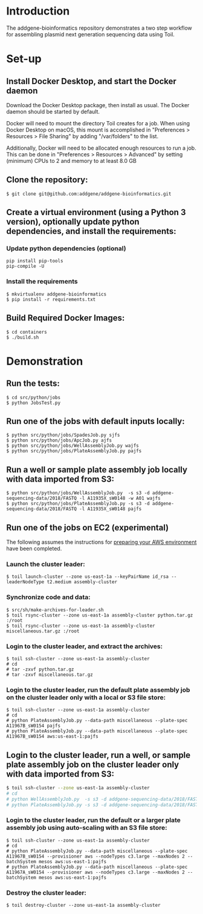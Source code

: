 # Introduction

The addgene-bioinformatics repository demonstrates a two step workflow
for assembling plasmid next generation sequencing data using Toil.

# Set-up

## Install Docker Desktop, and start the Docker daemon

Download the Docker Desktop package, then install as usual. The Docker
daemon should be started by default.

Docker will need to mount the directory Toil creates for a job. When
using Docker Desktop on macOS, this mount is accomplished in
"Preferences > Resources > File Sharing" by adding "/var/folders" to
the list.

Additionally, Docker will need to be allocated enough resources to run
a job.  This can be done in "Preferences > Resources > Advanced" by
setting (minimum) CPUs to 2 and memory to at least 8.0 GB

## Clone the repository:

```shell
$ git clone git@github.com:addgene/addgene-bioinformatics.git
```

## Create a virtual environment (using a Python 3 version), optionally update python dependencies, and install the requirements:

### Update python dependencies (optional)

```shell
pip install pip-tools
pip-compile -U
```

### Install the requirements

```shell
$ mkvirtualenv addgene-bioinformatics
$ pip install -r requirements.txt
```

## Build Required Docker Images:

```shell
$ cd containers
$ ./build.sh
```

# Demonstration

## Run the tests:

```shell
$ cd src/python/jobs
$ python JobsTest.py
```

## Run one of the jobs with default inputs locally:

```shell
$ python src/python/jobs/SpadesJob.py sjfs
$ python src/python/jobs/ApcJob.py ajfs
$ python src/python/jobs/WellAssemblyJob.py wajfs
$ python src/python/jobs/PlateAssemblyJob.py pajfs
```

## Run a well or sample plate assembly job locally with data imported from S3:

```shell
$ python src/python/jobs/WellAssemblyJob.py  -s s3 -d addgene-sequencing-data/2018/FASTQ -l A11935X_sW0148 -w A01 wajfs
$ python src/python/jobs/PlateAssemblyJob.py -s s3 -d addgene-sequencing-data/2018/FASTQ -l A11935X_sW0148 pajfs
```

## Run one of the jobs on EC2 (experimental)

The following assumes the instructions for [preparing your AWS
environment](https://toil.readthedocs.io/en/latest/running/cloud/amazon.html#preparing-your-aws-environment)
have been completed.

### Launch the cluster leader:

```shell
$ toil launch-cluster --zone us-east-1a --keyPairName id_rsa --leaderNodeType t2.medium assembly-cluster
```

### Synchronize code and data:

```shell
$ src/sh/make-archives-for-leader.sh
$ toil rsync-cluster --zone us-east-1a assembly-cluster python.tar.gz :/root
$ toil rsync-cluster --zone us-east-1a assembly-cluster miscellaneous.tar.gz :/root
```

### Login to the cluster leader, and extract the archives:

```shell
$ toil ssh-cluster --zone us-east-1a assembly-cluster
# cd
# tar -zxvf python.tar.gz
# tar -zxvf miscellaneous.tar.gz
```

### Login to the cluster leader, run the default plate assembly job on the cluster leader only with a local or S3 file store:

```shell
$ toil ssh-cluster --zone us-east-1a assembly-cluster
# cd
# python PlateAssemblyJob.py --data-path miscellaneous --plate-spec A11967B_sW0154 pajfs
# python PlateAssemblyJob.py --data-path miscellaneous --plate-spec A11967B_sW0154 aws:us-east-1:pajfs
```

## Login to the cluster leader, run a well, or sample plate assembly job on the cluster leader only with data imported from S3:

```bash
$ toil ssh-cluster --zone us-east-1a assembly-cluster
# cd
# python WellAssemblyJob.py  -s s3 -d addgene-sequencing-data/2018/FASTQ -l A11935X_sW0148 -w A01 wajfs
# python PlateAssemblyJob.py -s s3 -d addgene-sequencing-data/2018/FASTQ -l A11935X_sW0148 pajfs
```

### Login to the cluster leader, run the default or a larger plate assembly job using auto-scaling with an S3 file store:

```shell
$ toil ssh-cluster --zone us-east-1a assembly-cluster
# cd
# python PlateAssemblyJob.py --data-path miscellaneous --plate-spec A11967B_sW0154 --provisioner aws --nodeTypes c3.large --maxNodes 2 --batchSystem mesos aws:us-east-1:pajfs
# python PlateAssemblyJob.py --data-path miscellaneous --plate-spec A11967A_sW0154 --provisioner aws --nodeTypes c3.large --maxNodes 2 --batchSystem mesos aws:us-east-1:pajfs
```

### Destroy the cluster leader:

```shell
$ toil destroy-cluster --zone us-east-1a assembly-cluster
```
